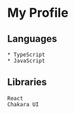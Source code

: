 # My Profile

## Languages
    * TypeScript
    * JavaScript

## Libraries

    React
    Chakara UI
